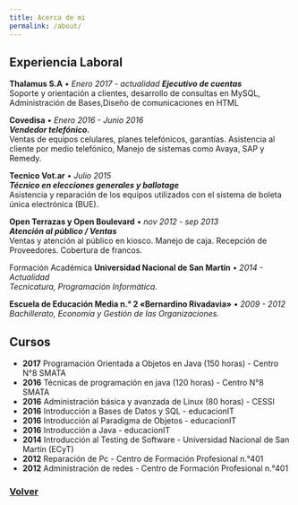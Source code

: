 ```yaml
---
title: Acerca de mi
permalink: /about/
---
```


## Experiencia Laboral
	
__Thalamus S.A__ • _Enero 2017 - actualidad_ 
**_Ejecutivo de  cuentas_**  
Soporte y orientación a clientes, desarrollo de consultas en MySQL, Administración de Bases,Diseño de comunicaciones en HTML  
 
__Covedisa__ • _Enero 2016 - Junio 2016_  
**_Vendedor telefónico._**  
Ventas de equipos celulares, planes telefónicos, garantías. Asistencia al cliente por medio telefónico, Manejo de sistemas como Avaya, SAP y Remedy.  
 
__Tecnico Vot.ar__ • _Julio 2015_  
**_Técnico en elecciones generales y ballotage_**    
Asistencia y reparación de los equipos utilizados con el sistema de boleta única electrónica (BUE).  
 
__Open Terrazas y Open Boulevard__ • _nov 2012 -  sep 2013_  
**_Atención al público / Ventas_**  
Ventas y atención al público en kiosco. Manejo de caja. Recepción de Proveedores. Cobertura de francos.  

Formación Académica
__Universidad Nacional de San Martín__ • _2014 - Actualidad_   
_Tecnicatura, Programación Informática._  
 
__Escuela de Educación Media n.° 2 «Bernardino Rivadavia»__  • _2009 - 2012_  
_Bachillerato, Economía y Gestión de las Organizaciones._  

## Cursos  

* __2017__ Programación Orientada a Objetos en Java (150 horas) - Centro N°8 SMATA
* __2016__ Técnicas de programación en java (120 horas) - Centro N°8 SMATA
* __2016__ Administración básica y avanzada de Linux (80 horas) - CESSI
* __2016__ Introducción a Bases de Datos y SQL - educacionIT
* __2016__ Introducción al Paradigma de Objetos - educacionIT
* __2016__ Introducción a Java -  educacionIT  
* __2014__ Introducción al Testing de Software -  Universidad Nacional de San Martín (ECyT)
* __2012__ Reparación de Pc - Centro de Formación Profesional n.°401  
* __2012__ Administración de redes - Centro de Formación Profesional n.°401  

### [Volver](https://acenturion.github.io/)  